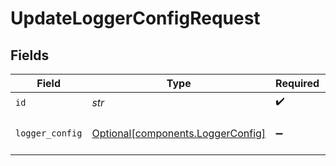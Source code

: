 # UpdateLoggerConfigRequest


## Fields

| Field                                                                        | Type                                                                         | Required                                                                     | Description                                                                  |
| ---------------------------------------------------------------------------- | ---------------------------------------------------------------------------- | ---------------------------------------------------------------------------- | ---------------------------------------------------------------------------- |
| `id`                                                                         | *str*                                                                        | :heavy_check_mark:                                                           | Unique ID                                                                    |
| `logger_config`                                                              | [Optional[components.LoggerConfig]](../../models/components/loggerconfig.md) | :heavy_minus_sign:                                                           | LoggerConfig object to be updated                                            |